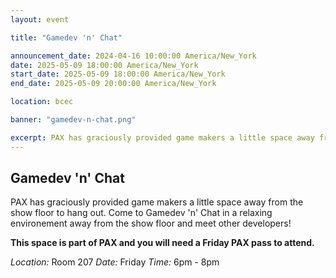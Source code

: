 ```yaml
---
layout: event

title: "Gamedev 'n' Chat"

announcement_date: 2024-04-16 10:00:00 America/New_York
date: 2025-05-09 18:00:00 America/New_York
start_date: 2025-05-09 18:00:00 America/New_York
end_date: 2025-05-09 20:00:00 America/New_York

location: bcec

banner: "gamedev-n-chat.png"

excerpt: PAX has graciously provided game makers a little space away from the show floor to hang out. Come to Gamedev 'n' Chat in a relaxing environement away from the show floor and meet other developers!
---
```


## Gamedev 'n' Chat

PAX has graciously provided game makers a little space away from the show floor to hang out. Come to Gamedev 'n' Chat in a relaxing environement away from the show floor and meet other developers!

**This space is part of PAX and you will need a Friday PAX pass to attend.**

*Location:* Room 207
*Date:* Friday
*Time:* 6pm - 8pm
